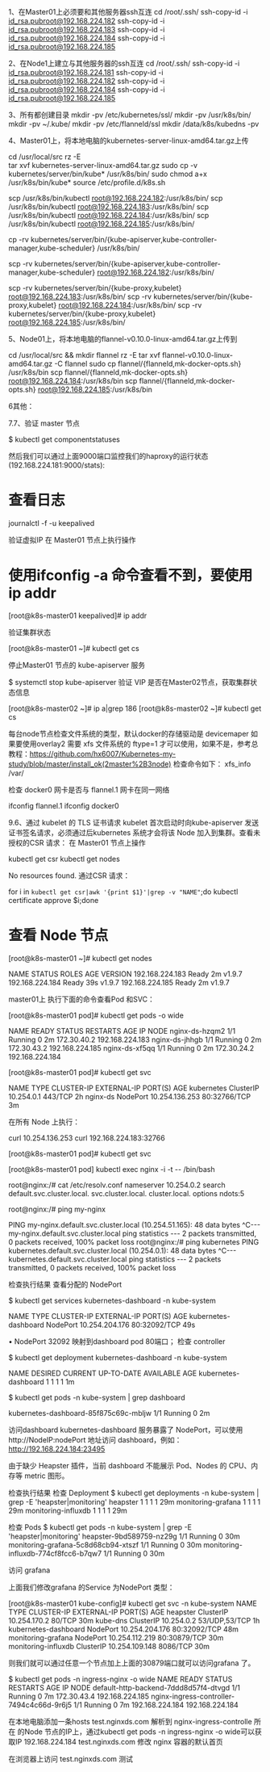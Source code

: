 
1、在Master01上必须要和其他服务器ssh互连
   cd /root/.ssh/
   ssh-copy-id -i id_rsa.pubroot@192.168.224.182
   ssh-copy-id -i id_rsa.pubroot@192.168.224.183
   ssh-copy-id -i id_rsa.pubroot@192.168.224.184
   ssh-copy-id -i id_rsa.pubroot@192.168.224.185

2、在Node1上建立与其他服务器的ssh互连
   cd /root/.ssh/
   ssh-copy-id -i id_rsa.pubroot@192.168.224.181
   ssh-copy-id -i id_rsa.pubroot@192.168.224.182
   ssh-copy-id -i id_rsa.pubroot@192.168.224.184
   ssh-copy-id -i id_rsa.pubroot@192.168.224.185

3、所有都创建目录
 mkdir -pv /etc/kubernetes/ssl/
 mkdir -pv /usr/k8s/bin/
 mkdir -pv ~/.kube/
 mkdir -pv /etc/flanneld/ssl
 mkdir /data/k8s/kubedns -pv




4、Master01上，将本地电脑的kubernetes-server-linux-amd64.tar.gz上传
 
 cd /usr/local/src
 rz -E    
 tar xvf  kubernetes-server-linux-amd64.tar.gz
 sudo cp -v kubernetes/server/bin/kube* /usr/k8s/bin/
 sudo chmod a+x /usr/k8s/bin/kube*
 source /etc/profile.d/k8s.sh

 scp /usr/k8s/bin/kubectl root@192.168.224.182:/usr/k8s/bin/
 scp /usr/k8s/bin/kubectl root@192.168.224.183:/usr/k8s/bin/
 scp /usr/k8s/bin/kubectl root@192.168.224.184:/usr/k8s/bin/
 scp /usr/k8s/bin/kubectl root@192.168.224.185:/usr/k8s/bin/
 
 cp -rv kubernetes/server/bin/{kube-apiserver,kube-controller-manager,kube-scheduler} /usr/k8s/bin/
 
 scp -rv kubernetes/server/bin/{kube-apiserver,kube-controller-manager,kube-scheduler} root@192.168.224.182:/usr/k8s/bin/


scp -rv kubernetes/server/bin/{kube-proxy,kubelet} root@192.168.224.183:/usr/k8s/bin/
scp -rv kubernetes/server/bin/{kube-proxy,kubelet} root@192.168.224.184:/usr/k8s/bin/
scp -rv kubernetes/server/bin/{kube-proxy,kubelet} root@192.168.224.185:/usr/k8s/bin/




5、Node01上，将本地电脑的flannel-v0.10.0-linux-amd64.tar.gz上传到
 
 cd /usr/local/src && mkdir flannel
 rz -E 
 tar xvf flannel-v0.10.0-linux-amd64.tar.gz -C flannel
 sudo cp flannel/{flanneld,mk-docker-opts.sh} /usr/k8s/bin
 scp flannel/{flanneld,mk-docker-opts.sh} root@192.168.224.184:/usr/k8s/bin
 scp flannel/{flanneld,mk-docker-opts.sh} root@192.168.224.185:/usr/k8s/bin



6其他：


7.7、验证 master 节点

$ kubectl get componentstatuses


然后我们可以通过上面9000端口监控我们的haproxy的运行状态(192.168.224.181:9000/stats):


# 查看日志
journalctl -f -u keepalived


验证虚拟IP
在 Master01 节点上执行操作

# 使用ifconfig -a 命令查看不到，要使用ip addr

[root@k8s-master01 keepalived]# ip addr


验证集群状态

[root@k8s-master01 ~]# kubectl get cs

停止Master01 节点的 kube-apiserver 服务

$ systemctl stop kube-apiserver
验证 VIP 是否在Master02节点，获取集群状态信息

[root@k8s-master02 ~]# ip a|grep 186
[root@k8s-master02 ~]# kubectl get cs




每台node节点检查文件系统的类型，默认docker的存储驱动是 devicemaper 如果要使用overlay2 需要 xfs 文件系统的 ftype=1 才可以使用，如果不是，参考总教程：https://github.com/hx6007/Kubernetes-my-study/blob/master/install_ok(2master%2B3node)
检查命令如下：
 xfs_info /var/



检查 docker0 网卡是否与 flannel.1 网卡在同一网络

 ifconfig flannel.1
 ifconfig docker0






9.6、通过 kubelet 的 TLS 证书请求
kubelet 首次启动时向kube-apiserver 发送证书签名请求，必须通过后kubernetes 系统才会将该 Node 加入到集群。查看未授权的CSR 请求：
在 Master01 节点上操作
 
kubectl get csr
 kubectl get nodes


No resources found.
通过CSR 请求：
 
for i in `kubectl get csr|awk '{print $1}'|grep -v "NAME"`;do kubectl certificate approve $i;done


# 查看 Node 节点

[root@k8s-master01 ~]# kubectl get nodes

NAME           STATUS    ROLES     AGE       VERSION
192.168.224.183   Ready     <none>    2m        v1.9.7
192.168.224.184   Ready     <none>    39s       v1.9.7
192.168.224.185   Ready     <none>    2m        v1.9.7



master01上
执行下面的命令查看Pod 和SVC：

[root@k8s-master01 pod]# kubectl get pods -o wide

NAME             READY     STATUS    RESTARTS   AGE       IP            NODE
nginx-ds-hzqm2   1/1       Running   0          2m        172.30.40.2   192.168.224.183
nginx-ds-jhhgb   1/1       Running   0          2m        172.30.43.2   192.168.224.185
nginx-ds-xf5qq   1/1       Running   0          2m        172.30.24.2   192.168.224.184

[root@k8s-master01 pod]# kubectl get svc

NAME         TYPE        CLUSTER-IP       EXTERNAL-IP   PORT(S)        AGE
kubernetes   ClusterIP   10.254.0.1       <none>        443/TCP        2h
nginx-ds     NodePort    10.254.136.253   <none>        80:32766/TCP   3m



在所有 Node 上执行：

curl  10.254.136.253
curl 192.168.224.183:32766


[root@k8s-master01 pod]# kubectl get svc


[root@k8s-master01 pod] kubectl exec  nginx -i -t -- /bin/bash


root@nginx:/# cat /etc/resolv.conf 
nameserver 10.254.0.2
search default.svc.cluster.local. svc.cluster.local. cluster.local.
options ndots:5





root@nginx:/# ping my-nginx

PING my-nginx.default.svc.cluster.local (10.254.51.165): 48 data bytes
^C--- my-nginx.default.svc.cluster.local ping statistics ---
2 packets transmitted, 0 packets received, 100% packet loss
root@nginx:/# ping kubernetes
PING kubernetes.default.svc.cluster.local (10.254.0.1): 48 data bytes
^C--- kubernetes.default.svc.cluster.local ping statistics ---
2 packets transmitted, 0 packets received, 100% packet loss
 






检查执行结果
查看分配的 NodePort

$ kubectl get services kubernetes-dashboard -n kube-system

NAME                   TYPE       CLUSTER-IP       EXTERNAL-IP   PORT(S)        AGE
kubernetes-dashboard   NodePort   10.254.204.176   <none>        80:32092/TCP   49s


•	NodePort 32092 映射到dashboard pod 80端口；
检查 controller

$ kubectl get deployment kubernetes-dashboard  -n kube-system

NAME                   DESIRED   CURRENT   UP-TO-DATE   AVAILABLE   AGE
kubernetes-dashboard   1         1         1            1           1m


$ kubectl get pods  -n kube-system | grep dashboard

kubernetes-dashboard-85f875c69c-mbljw   1/1       Running   0          2m


访问dashboard
kubernetes-dashboard 服务暴露了 NodePort，可以使用 http://NodeIP:nodePort 地址访问 dashboard，例如：http://192.168.224.184:23495
 
由于缺少 Heapster 插件，当前 dashboard 不能展示 Pod、Nodes 的 CPU、内存等 metric 图形。




检查执行结果
检查 Deployment
$ kubectl get deployments -n kube-system | grep -E 'heapster|monitoring'
heapster               1         1         1            1           29m
monitoring-grafana     1         1         1            1           29m
monitoring-influxdb    1         1         1            1           29m

检查 Pods
$ kubectl get pods -n kube-system | grep -E 'heapster|monitoring'
heapster-9bd589759-nz29g                1/1       Running   0          30m
monitoring-grafana-5c8d68cb94-xtszf     1/1       Running   0          30m
monitoring-influxdb-774cf8fcc6-b7qw7    1/1       Running   0          30m

访问 grafana

上面我们修改grafana 的Service 为NodePort 类型：

[root@k8s-master01 kube-config]# kubectl get svc -n kube-system
NAME                   TYPE        CLUSTER-IP       EXTERNAL-IP   PORT(S)         AGE
heapster               ClusterIP   10.254.170.2     <none>        80/TCP          30m
kube-dns               ClusterIP   10.254.0.2       <none>        53/UDP,53/TCP   1h
kubernetes-dashboard   NodePort    10.254.204.176   <none>        80:32092/TCP    48m
monitoring-grafana     NodePort    10.254.112.219   <none>        80:30879/TCP    30m
monitoring-influxdb    ClusterIP   10.254.109.148   <none>        8086/TCP        30m


则我们就可以通过任意一个节点加上上面的30879端口就可以访问grafana 了。




$ kubectl get pods -n ingress-nginx -o wide
NAME                                        READY     STATUS    RESTARTS   AGE       IP             NODE
default-http-backend-7ddd8d57f4-dtvgd       1/1       Running   0          7m        172.30.43.4    192.168.224.185
nginx-ingress-controller-7494c4c66d-9r6j5   1/1       Running   0          7m        192.168.224.184   192.168.224.184




在本地电脑添加一条hosts test.nginxds.com 解析到 nginx-ingress-controlle 所在 的Node 节点的IP上，通过kubectl get pods -n ingress-nginx -o wide可以获取IP
192.168.224.184 test.nginxds.com
修改 nginx 容器的默认首页
 
在浏览器上访问 test.nginxds.com 测试
 










